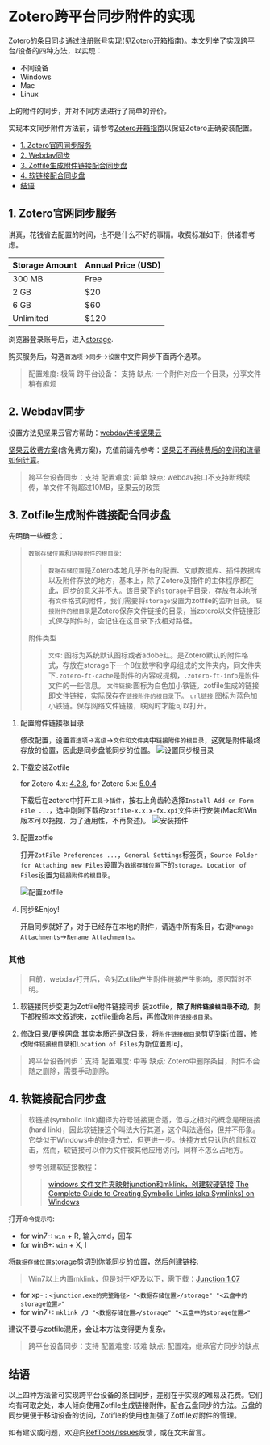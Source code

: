 # Zotero跨平台同步附件的实现

Zotero的条目同步通过注册账号实现(见[Zotero开箱指南](startup.md))。本文列举了实现跨平台/设备的四种方法，以实现：

- 不同设备
- Windows
- Mac
- Linux

上的附件的同步，并对不同方法进行了简单的评价。

实现本文同步附件方法前，请参考[Zotero开箱指南](startup.md)以保证Zotero正确安装配置。

<!-- @import "[TOC]" {cmd="toc" depthFrom=2 depthTo=2 orderedList=false} -->
<!-- code_chunk_output -->

* [1. Zotero官网同步服务](#1-zotero官网同步服务)
* [2. Webdav同步](#2-webdav同步)
* [3. Zotfile生成附件链接配合同步盘](#3-zotfile生成附件链接配合同步盘)
* [4. 软链接配合同步盘](#4-软链接配合同步盘)
* [结语](#结语)

<!-- /code_chunk_output -->

## 1. Zotero官网同步服务

讲真，花钱省去配置的时间，也不是什么不好的事情。收费标准如下，供诸君考虑。

| Storage Amount | Annual Price (USD) |
|----------------|--------------------|
| 300 MB | Free |
| 2 GB | $20 | Select Plan |
| 6 GB | $60 | Select Plan |
| Unlimited | $120 |

浏览器登录账号后，进入[storage](https://www.zotero.org/settings/storage).

购买服务后，勾选`首选项`→`同步`→`设置`中文件同步下面两个选项。

> 配置难度: 极简
> 跨平台设备： 支持
> 缺点: 一个附件对应一个目录，分享文件稍有麻烦

## 2. Webdav同步

设置方法见坚果云官方帮助：[webdav连接坚果云](http://help.jianguoyun.com/?p=3168)

[坚果云收费方案](https://www.jianguoyun.com/s/pricing)(含免费方案)，充值前请先参考：[坚果云不再续费后的空间和流量如何计算](http://www.jianguoyun.com/s/help/?p=1582)。

> 跨平台设备同步：支持
> 配置难度: 简单
> 缺点: webdav接口不支持断线续传，单文件不得超过10MB，坚果云的政策

## 3. Zotfile生成附件链接配合同步盘

先明确一些概念：

> `数据存储位置`和`链接附件的根目录`:
>>`数据存储位置`是Zotero本地几乎所有的配置、文献数据库、插件数据库以及附件存放的地方，基本上，除了Zotero及插件的主体程序都在此，同步的意义并不大。该目录下的`storage`子目录，存放有本地所有`文件`格式的附件，我们需要将`storage`设置为zotfile的监听目录。
> `链接附件的根目录`是Zotero保存文件链接的目录，当zotero以文件链接形式保存附件时，会记住在这目录下找相对路径。
>
> 附件类型
>> `文件`: 图标为系统默认图标或者adobe红。是Zotero默认的附件格式，存放在storage下一个8位数字和字母组成的文件夹内，同文件夹下`.zotero-ft-cache`是附件的内容或提纲，`.zotero-ft-info`是附件文件的一些信息。
> `文件链接`:图标为白色加小铁链。zotfile生成的链接即文件链接，实际保存在`链接附件的根目录`下。
> `url链接`:图标为蓝色加小铁链。保存网络文件链接，联网时才能可以打开。

1. 配置附件链接根目录

    修改配置，设置`首选项`→`高级`→`文件和文件夹`中`链接附件的根目录`，这就是附件最终存放的位置，因此是同步盘能同步的位置。
    ![设置同步根目录](figs/sync_root_folder.png)

1. 下载安装Zotfile

    for Zotero 4.x: [4.2.8](https://addons.mozilla.org/firefox/downloads/latest/zotfile/type:attachment/addon-284723-latest.xpi), for Zotero 5.x: [5.0.4](https://github.com/jlegewie/zotfile/releases/download/v5.0.4/zotfile-5.0.4-fx.xpi)

    下载后在zotero中打开`工具`→`插件`，按右上角齿轮选择`Install Add-on Form File ...`，选中刚刚下载的`zotfile-x.x.x-fx.xpi`文件进行安装(Mac和Win版本可以拖拽，为了通用性，不再赘述)。
    ![安装插件](figs/install_plugin.png)

1. 配置zotfie

    打开`ZotFile Preferences ...`，`General Settings`标签页，`Source Folder for Attaching new Files`设置为`数据存储位置`下的`storage`。`Location of Files`设置为`链接附件的根目录`。

    ![配置zotfile](figs/zotfile_settings.png)

1. 同步\&Enjoy!

    开启同步就好了，对于已经存在本地的附件，请选中所有条目，右键`Manage Attachments`→`Rename Attachments`。

### 其他

> 目前，webdav打开后，会对Zotfile产生附件链接产生影响，原因暂时不明。

1. 软链接同步变更为Zotfile附件链接同步
  装zotfile，**除了`附件链接根目录`不动**，剩下都按照本文叙述来，zotfile重命名后，再修改`附件链接根目录`。

1. 修改目录/更换网盘
  其实本质还是改目录，将`附件链接根目录`剪切到新位置，修改`附件链接根目录`和`Location of Files`为新位置即可。

> 跨平台设备同步：支持
> 配置难度: 中等
> 缺点: Zotero中删除条目，附件不会随之删除，需要手动删除。

## 4. 软链接配合同步盘

> 软链接(symbolic link)翻译为符号链接更合适，但与之相对的概念是硬链接(hard link)，因此软链接这个叫法大行其道，这个叫法通俗，但并不形象。
> 它类似于Windows中的快捷方式，但更进一步。快捷方式只认你的鼠标双击，然而，软链接可以作为文件被其他应用访问，同样不怎么占地方。
>
> 参考创建软链接教程：
>> [windows 文件文件夹映射junction和mklink，创建软硬链接](http://www.codes51.com/article/detail_223538.html)
>> [The Complete Guide to Creating Symbolic Links (aka Symlinks) on Windows](https://www.howtogeek.com/howto/16226/complete-guide-to-symbolic-links-symlinks-on-windows-or-linux/)

打开`命令提示符`:

- for win7-: `win` + R, 输入cmd，回车
- for win8+: `win` + X, I

将`数据存储位置`storage剪切到你能同步的位置，然后创建链接:
> Win7以上内置mklink，但是对于XP及以下，需下载：[Junction 1.07](https://docs.microsoft.com/zh-cn/sysinternals/downloads/junction)

- for xp- : `<junction.exe的完整路径> "<数据存储位置>/storage" "<云盘中的storage位置>"`
- for win7+: `mklink /J "<数据存储位置>/storage" "<云盘中的storage位置>"`

建议不要与zotfile混用，会让本方法变得更为复杂。

> 跨平台设备同步：支持
> 配置难度: 较难
> 缺点: 配置难，继承官方同步的缺点

## 结语

以上四种方法皆可实现跨平台设备的条目同步，差别在于实现的难易及花费。它们均有可取之处，本人倾向使用Zotfile生成链接附件，配合云盘同步的方法。云盘的同步更便于移动设备的访问，Zotifle的使用也加强了Zotfile对附件的管理。

如有建议或问题，欢迎向[RefTools/issues](https://github.com/specter119/RefTools/issues)反馈，或在文末留言。
